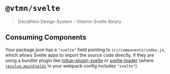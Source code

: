 # `@vtmn/svelte`

> Decathlon Design System - Vitamin Svelte library

## Consuming Components

Your package.json has a `"svelte"` field pointing to `src/components/index.js`, which allows Svelte apps to import the source code directly, if they are using a bundler plugin like [rollup-plugin-svelte](https://github.com/rollup/rollup-plugin-svelte) or [svelte-loader](https://github.com/sveltejs/svelte-loader) (where [`resolve.mainFields`](https://webpack.js.org/configuration/resolve/#resolve-mainfields) in your webpack config includes `"svelte"`).
